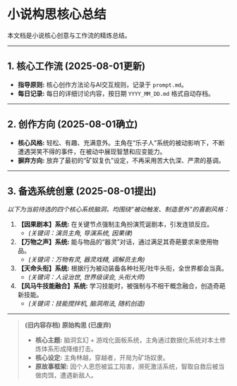 # 小说构思核心总结

本文档是小说核心创意与工作流的精炼总结。

---

## 1. 核心工作流 (2025-08-01更新)

- **指导原则:** 核心创作方法论与AI交互规则，记录于 `prompt.md`。
- **每日记录:** 每日的详细讨论内容，按日期 `YYYY_MM_DD.md` 格式自动存档。

---

## 2. 创作方向 (2025-08-01确立)

- **核心风格:** 轻松、有趣、充满意外。主角在“乐子人”系统的被动影响下，不断遭遇哭笑不得的事件，在被动中展现智慧和应变能力。
- **摒弃方向:** 放弃了最初的“矿奴复仇”设定，不再采用苦大仇深、严肃的基调。

---

## 3. 备选系统创意 (2025-08-01提出)

*以下为当前待选的四个核心系统脑洞，均围绕“被动触发、制造意外”的喜剧风格：*

1.  **【因果剧本】系统:** 在关键节点强制主角扮演荒诞剧本，引发连锁反应。
    - *(关键词：演员主角, 导演系统, 因果律)*
2.  **【万物之声】系统:** 能与物品的“器灵”对话，通过满足其奇葩要求来使用物品。
    - *(关键词：万物有灵, 器灵戏精, 调解员主角)*
3.  **【天命头衔】系统:** 根据行为被动装备各种社死/社牛头衔，全世界都会当真。
    - *(关键词：人设治世, 世界级误会, 头衔大师)*
4.  **【风马牛技能融合】系统:** 学习技能时，被强制与不相干概念融合，创造奇葩新技能。
    - *(关键词：技能搅拌机, 脑洞用法, 随机创造)*

---
> **(旧内容存档) 原始构思 (已废弃)**
> - **核心主题:** 脑洞玄幻 + 游戏化面板系统，主角通过数据化系统对本土修炼体系形成降维打击。
> - **核心设定:** 主角林越，穿越者，开局为矿场奴隶。
> - **原故事框架:** 因个人恩怨被监工陷害，濒死激活系统，智取自救后被当做肉饵，遭遇新敌人。
